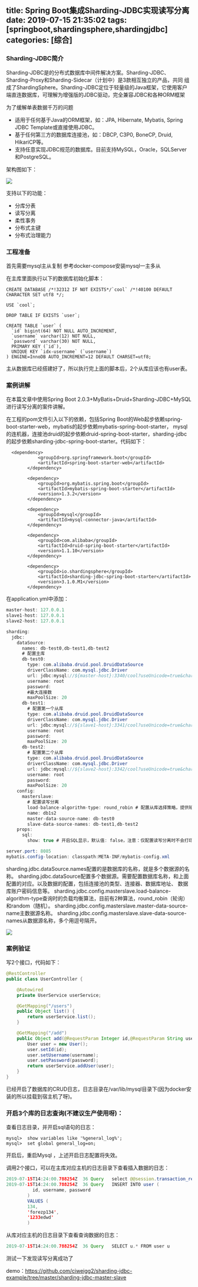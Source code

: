 title: Spring Boot集成Sharding-JDBC实现读写分离
date: 2019-07-15 21:35:02
tags: [springboot,shardingsphere,shardingjdbc]
categories: [综合]
---
### Sharding-JDBC简介

Sharding-JDBC是的分布式数据库中间件解决方案。Sharding-JDBC、Sharding-Proxy和Sharding-Sidecar（计划中）是3款相互独立的产品，共同
组成了ShardingSphere。Sharding-JDBC定位于轻量级的Java框架，它使用客户端直连数据库，可理解为增强版的JDBC驱动，完全兼容JDBC和各种ORM框架

<!--more-->

为了缓解单表数据千万的问题

* 适用于任何基于Java的ORM框架，如：JPA, Hibernate, Mybatis, Spring JDBC Template或直接使用JDBC。
* 基于任何第三方的数据库连接池，如：DBCP, C3P0, BoneCP, Druid, HikariCP等。
* 支持任意实现JDBC规范的数据库。目前支持MySQL，Oracle，SQLServer和PostgreSQL。

架构图如下：

![](/images/20190715213910.png)

支持以下的功能：

* 分库分表
* 读写分离
* 柔性事务
* 分布式主键
* 分布式治理能力

### 工程准备

首先需要mysql主从复制 参考docker-compose安装mysql一主多从

在主库里面执行以下的数据库初始化脚本：

```
CREATE DATABASE /*!32312 IF NOT EXISTS*/`cool` /*!40100 DEFAULT CHARACTER SET utf8 */;

USE `cool`;

DROP TABLE IF EXISTS `user`;

CREATE TABLE `user` (
  `id` bigint(64) NOT NULL AUTO_INCREMENT,
  `username` varchar(12) NOT NULL,
  `password` varchar(30) NOT NULL,
  PRIMARY KEY (`id`),
  UNIQUE KEY `idx-username` (`username`)
) ENGINE=InnoDB AUTO_INCREMENT=12 DEFAULT CHARSET=utf8;
```

主从数据库已经搭建好了，所以执行完上面的脚本后，2个从库应该也有user表。

### 案例讲解

在本篇文章中使用Spring Boot 2.0.3+MyBatis+Druid+Sharding-JDBC+MySQL进行读写分离的案件讲解。

在工程的pom文件引入以下的依赖，包括Spring Boot的Web起步依赖spring-boot-starter-web，mybatis的起步依赖mybatis-spring-boot-starter，
mysql的连机器，连接池druid的起步依赖druid-spring-boot-starter，sharding-jdbc的起步依赖sharding-jdbc-spring-boot-starter。代码如下：

```
  <dependency>
            <groupId>org.springframework.boot</groupId>
            <artifactId>spring-boot-starter-web</artifactId>
        </dependency>

        <dependency>
            <groupId>org.mybatis.spring.boot</groupId>
            <artifactId>mybatis-spring-boot-starter</artifactId>
            <version>1.3.2</version>
        </dependency>

        <dependency>
            <groupId>mysql</groupId>
            <artifactId>mysql-connector-java</artifactId>
        </dependency>

        <dependency>
            <groupId>com.alibaba</groupId>
            <artifactId>druid-spring-boot-starter</artifactId>
            <version>1.1.10</version>
        </dependency>

        <dependency>
            <groupId>io.shardingsphere</groupId>
            <artifactId>sharding-jdbc-spring-boot-starter</artifactId>
            <version>3.1.0.M1</version>
        </dependency>
```

在application.yml中添加：

```java
master-host: 127.0.0.1
slave1-host: 127.0.0.1
slave2-host: 127.0.0.1

sharding:
  jdbc:
    dataSource:
      names: db-test0,db-test1,db-test2
      # 配置主库
      db-test0:
        type: com.alibaba.druid.pool.DruidDataSource
        driverClassName: com.mysql.jdbc.Driver
        url: jdbc:mysql://${master-host}:3340/cool?useUnicode=true&characterEncoding=utf8&tinyInt1isBit=false&useSSL=false&serverTimezone=GMT
        username: root
        password: 
        #最大连接数
        maxPoolSize: 20
      db-test1:
        # 配置第一个从库
        type: com.alibaba.druid.pool.DruidDataSource
        driverClassName: com.mysql.jdbc.Driver
        url: jdbc:mysql://${slave1-host}:3341/cool?useUnicode=true&characterEncoding=UTF-8&allowMultiQueries=true&useSSL=false&serverTimezone=GMT
        username: root
        password: 
        maxPoolSize: 20
      db-test2:
        # 配置第二个从库
        type: com.alibaba.druid.pool.DruidDataSource
        driverClassName: com.mysql.jdbc.Driver
        url: jdbc:mysql://${slave2-host}:3342/cool?useUnicode=true&characterEncoding=UTF-8&allowMultiQueries=true&useSSL=false&serverTimezone=GMT
        username: root
        password: 
        maxPoolSize: 20
    config:
      masterslave:
        # 配置读写分离
        load-balance-algorithm-type: round_robin # 配置从库选择策略，提供轮询与随机，这里选择用轮询//random 随机 //round_robin 轮询
        name: db1s2
        master-data-source-name: db-test0
        slave-data-source-names: db-test1,db-test2
    props:
      sql:
        show: true # 开启SQL显示，默认值: false，注意：仅配置读写分离时不会打印日志！！！

server.port: 8085
mybatis.config-location: classpath:META-INF/mybatis-config.xml
```

sharding.jdbc.dataSource.names配置的是数据库的名称，就是多个数据源的名称。
sharding.jdbc.dataSource配置多个数据源。需要配置数据库名称，和上面配置的对应。以及数据的配置，包括连接池的类型、连接器、数据库地址、
数据库账户密码信息等。
sharding.jdbc.config.masterslave.load-balance-algorithm-type查询时的负载均衡算法，目前有2种算法，round_robin（轮询）和random（随机）。
sharding.jdbc.config.masterslave.master-data-source-name主数据源名称。
sharding.jdbc.config.masterslave.slave-data-source-names从数据源名称，多个用逗号隔开。

![](/images/20190715214601.png)

### 案例验证

写2个接口，代码如下：

```java
@RestController
public class UserController {

    @Autowired
    private UserService userService;

    @GetMapping("/users")
    public Object list() {
        return userService.list();
    }

    @GetMapping("/add")
    public Object add(@RequestParam Integer id,@RequestParam String username,@RequestParam String  password) {
        User user = new User();
        user.setId(id);
        user.setUsername(username);
        user.setPassword(password);
        return userService.addUser(user);
    }
}
```

已经开启了数据库的CRUD日志，日志目录在/var/lib/mysql目录下(因为docker安装的所以挂载到宿主机了呀)。

### 开启3个库的日志查询(不建议生产使用呀)：

查看日志目录，并开启sql语句的日志：

```
mysql>  show variables like '%general_log%';
mysql>  set global general_log=on;
```

开启后，重启Mysql ，上述开启日志配置将失效。

调用2个接口，可以在主库对应主机的日志目录下查看插入数据的日志：

```java
2019-07-15T14:24:00.788254Z	 36 Query	select @@session.transaction_read_only
2019-07-15T14:24:00.788254Z	 36 Query	INSERT INTO user (
          id, username, password
        )
        VALUES (
        134,
        'forezp134',
        '1233edwd'
        )
```

从库对应主机的日志目录下查看查询数据的日志：

```java
2019-07-15T14:24:00.788254Z	 36 Query	SELECT u.* FROM user u
```

测试一下发现读写分离成功了

demo：https://github.com/ciweigg2/sharding-jdbc-example/tree/master/sharding-jdbc-master-slave